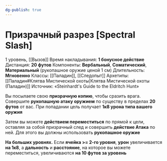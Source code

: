 ```yaml
---
dg-publish: true
---
```

# Призрачный разрез [Spectral Slash]
1 уровень, [[Вызов]]
Время накладывания: **1 бонусное действие**
Дистанция: **20 футов**
Компоненты: **Вербальный**, **Соматический**, **Материальный** (рукопашное оружие ценой 1 см)
Длительность: **Мгновенно**
Классы: [[Паладин]], [[Следопыт]]
Архетипы: [[Паладин#Клятва Мистической охоты|Клятва Мистической охоты (Паладин)]]
Источник: «Steinhardt's Guide to the Eldritch Hunt»

Вы посылаете свою **призрачную копию**, чтобы сразить врага. Совершите **рукопашную атаку оружием** по существу в пределах **20 футов** от вас. При попадании цель получает **1к8 урона типа вашего оружия**

Затем вы можете **действием переместиться** по прямой к цели, оставляя за собой призрачный след и совершить **действие Атака** по ней. Для этого вы должны использовать **рукопашное оружие**

**На больших уровнях.** Если **ячейка >= 2-го уровня**, **урон** увеличивается **на 1к8**, а **дальность** и **расстояние**, на которое вы можете переместиться, увеличиваются **на 10 футов за уровень**
